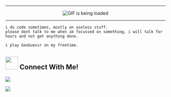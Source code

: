 <hr> <p align="center">
  <img src="https://github.com/fxmiko/fxmiko/blob/master/assets/coding-hoodie.gif" alt="GIF is being loaded">
</p>

<hr> 

```
i do code sometimes, mostly on useless stuff.
please dont talk to me when im focussed on something, i will talk for hours and not get anything done.

i play GeoGuessr on my freetime.
```

## <img height="40" src="https://raw.githubusercontent.com/extgfx/extgfx/master/assets/kyubey.gif"/> Connect With Me!
[![](https://img.shields.io/badge/Linktree-1de9b6?flat-square&logo=LinkTree&logoColor=white&color=black)](https://linktr.ee/tenjinmiko)

[![](https://img.shields.io/badge/Ethereum-3C3C3D?style=flat-square&logo=Ethereum)](https://github.com/fxmiko/fxmiko/blob/master/crypto.txt) 
